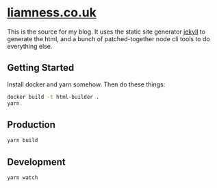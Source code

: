 # [liamness.co.uk](https://liamness.co.uk)

This is the source for my blog. It uses the static site generator [
jekyll](https://jekyllrb.com) to generate the html, and a bunch of patched-together node cli tools to do everything else.

## Getting Started

Install docker and yarn somehow. Then do these things:

```bash
docker build -t html-builder .
yarn
```

## Production

```bash
yarn build
```

## Development

```bash
yarn watch
```
